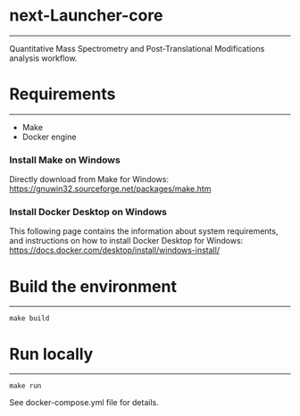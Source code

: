 # next-Launcher-core
------------------------------
Quantitative Mass Spectrometry and Post-Translational Modifications analysis workflow.


# Requirements
------------------------------

- Make
- Docker engine

### Install Make on Windows

Directly download from Make for Windows:
https://gnuwin32.sourceforge.net/packages/make.htm


### Install Docker Desktop on Windows

This following page contains the information about system requirements, and instructions on how to install Docker Desktop for Windows:
https://docs.docker.com/desktop/install/windows-install/


# Build the environment
------------------------------

```
make build
```

# Run locally
------------------------------

```
make run
```

See docker-compose.yml file for details.

